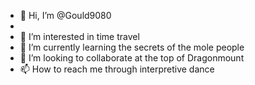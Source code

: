 - 👋 Hi, I’m @Gould9080
- 
- 👀 I’m interested in time travel
- 🌱 I’m currently learning the secrets of the mole people
- 💞️ I’m looking to collaborate at the top of Dragonmount
- 📫 How to reach me through interpretive dance
